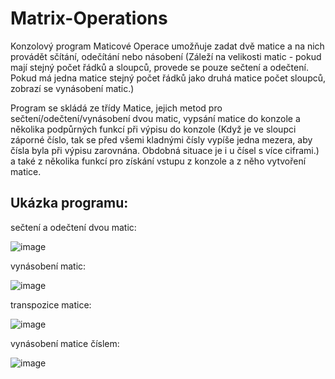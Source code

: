 # Matrix-Operations
Konzolový program Maticové Operace umožňuje zadat dvě matice a na nich provádět sčítání, odečítání nebo násobení (Záleží na velikosti matic - pokud mají stejný počet řádků a sloupců, provede se pouze sečtení a odečtení. Pokud má jedna matice stejný počet řádků jako druhá matice počet sloupců, zobrazí se vynásobení matic.)

Program se skládá ze třídy Matice, jejich metod pro sečtení/odečtení/vynásobení dvou matic, vypsání matice do konzole a několika podpůrných funkcí při výpisu do konzole (Když je ve sloupci záporné číslo, tak se před všemi kladnými čísly vypíše jedna mezera, aby čísla byla při výpisu zarovnána. Obdobná situace je i u čísel s více ciframi.) a také z několika funkcí pro získání vstupu z konzole a z něho vytvoření matice.

## Ukázka programu:

sečtení a odečtení dvou matic:

![image](https://user-images.githubusercontent.com/108635114/184431197-f740e2fa-b7d4-47b2-bf8f-d340e50c4ed9.png)

vynásobení matic:

![image](https://user-images.githubusercontent.com/108635114/184351064-5056a10d-dce9-484e-ab90-959399912c8d.png)

transpozice matice:

![image](https://user-images.githubusercontent.com/108635114/184348093-15f7b948-64f6-4d85-b950-907e66f79280.png)

vynásobení matice číslem:

![image](https://user-images.githubusercontent.com/108635114/184453003-143804bf-8fb5-4408-9443-8b6851cf295b.png)
